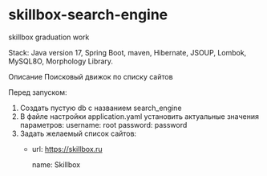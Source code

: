 # skillbox-search-engine
skillbox graduation work

Stack: Java version 17, Spring Boot, maven, Hibernate, JSOUP, Lombok, MySQL8O, Morphology Library.

Описание
Поисковый движок по списку сайтов


Перед запуском:

1. Создать пустую db с названием search_engine
2. В файле настройки application.yaml установить актуальные значения параметров:
    username: root
    password: password
3. Задать желаемый список сайтов:
    - url: https://skillbox.ru
	
      name: Skillbox	
